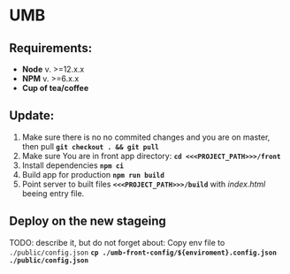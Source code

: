# UMB

## Requirements:
- **Node** v. >=12.x.x
- **NPM** v. >=6.x.x
- **Cup of tea/coffee**

## Update:
1) Make sure there is no no commited changes and you are on master, then pull
**`git checkout . && git pull`** 
2) Make sure You are in front app directory:
**`cd <<<PROJECT_PATH>>>/front`**
3) Install dependencies 
**`npm ci`**
4) Build app for production
**`npm run build`**
5) Point server to built files
**`<<<PROJECT_PATH>>>/build`** with *index.html* beeing entry file.


## Deploy on the new stageing
TODO: describe it, but do not forget about:
Copy env file to `./public/config.json`
**`cp ./umb-front-config/${enviroment}.config.json ./public/config.json`**
